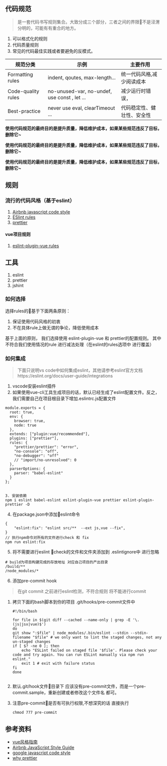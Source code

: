 ## 代码规范

>  是一套代码书写规则集合。大致分成三个部分，三者之间的界限不是泾渭分明的，可能有有重合的地方。
1. 可以格式化的规则 
2. 代码质量规则
3. 常见的代码最佳实践或者要避免的反模式。

|规范分类|示例|主要作用|
|-----|-----|-----|
|Formatting rules|indent, qoutes, max-length...	|统一代码风格,减少阅读成本|
|Code-quality rules|	no-unused-var, no-undef,  use const , let ...|	减少运行时错误，|
|Best-practice|	never use eval, clearTimeout ...	|代码稳定性、健壮性、安全性|

**使用代码规范的最终目的是提升质量，降低维护成本，如果某些规范违反了目标，删除它~**

**使用代码规范的最终目的是提升质量，降低维护成本，如果某些规范违反了目标，删除它~**

**使用代码规范的最终目的是提升质量，降低维护成本，如果某些规范违反了目标，删除它~**


## 规则
### 流行的代码风格（基于eslint）
1. [Airbnb javascript code style](https://github.com/yuche/javascript)
2. [ESlint rules](https://eslint.org/docs/rules/)
3. [prettier](https://prettier.io/docs/en/options.html)
#### vue项目规则
1. [eslint-plugin-vue rules](https://github.com/vuejs/eslint-plugin-vue#readme)

## 工具
1. eslint
2. prettier
3. jshint

### 如何选择
选择rules的基于下面两条原则：
1. 保证使用代码风格的初衷
2. 不在具体rule上做无谓的争论，降低使用成本

基于上面的原则， 我们选择使用 eslint-plugin-vue 和 prettier的配置规则。
其中 不符合我们使用情况的rule 进行减法处理（在eslint的rules选项中 进行覆盖）
### 如何集成
> 下面只说明vs code中如何集成eslint，其他请参考eslint官方文档https://eslint.org/docs/user-guide/integrations
1. vscode安装eslint插件
2. 如果使用vue-cli工具生成项目的话，默认已经生成了eslint配置文件。反之，我们需要自己在项目根目录下增加.eslintrc.js配置文件
```
module.exports = {
  root: true,
  env: {
    browser: true,
    node: true
  },
  extends: ["plugin:vue/recommended"],
  plugins: ["prettier"],
  rules: {
    "prettier/prettier": "error",
    "no-console": "off",
    "no-debugger": "off"
    // "import/no-unresolved": 0
  },
  parserOptions: {
    parser: "babel-eslint"
  }
};


3. 安装依赖
npm i eslint babel-eslint eslint-plugin-vue prettier eslint-plugin-prettier -D

```
4. 在package.json中添加eslint命令
```
{
    "eslint:fix": "eslint src/**  --ext js,vue --fix",
}
// 执行npm命令对所有的文件进行check 和 fix
npm run eslint:fix
```
5. 将不需要进行eslint check的文件和文件夹添加到 .eslintignore中 进行忽略
```
# build为项目构建完成的存放地址 对应自己项目的产出目录
/build/**
/node_modules/*
```

6. 添加pre-commit hook
> 在git commit 之前进行eslint检测，不符合规则 将不能进行commit

1. 拷贝下面的bash脚本到你的项目 .git/hooks/pre-commit文件中

    ````
    #!/bin/bash

    for file in $(git diff --cached --name-only | grep -E '\.(js|jsx|vue)$')
    do
    git show ":$file" | node_modules/.bin/eslint --stdin --stdin-filename "$file" # we only want to lint the staged changes, not any un-staged changes
    if [ $? -ne 0 ]; then
        echo "ESLint failed on staged file '$file'. Please check your code and try again. You can run ESLint manually via npm run eslint."
        exit 1 # exit with failure status
    fi
    done


2. 默认.git/hook文件目录下 应该没有pre-commit文件，而是一个pre-commit.sample，重新创建或者修改这个文件名 都可。

3. 注意pre-commit是否有可执行权限,不想深究的话 直接执行
    ```
    chmod 777 pre-commit
    ```


## 参考资料
* [vue风格指南](https://cn.vuejs.org/v2/style-guide/)
* [Airbnb JavaScript Style Guide](https://github.com/yuche/javascript)
* [google javascript code style](https://google.github.io/styleguide/jsguide.html)
* [why prettier](https://prettier.io/docs/en/why-prettier.html)


